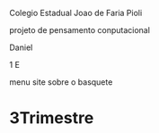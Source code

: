 
Colegio Estadual Joao de Faria Pioli

projeto de pensamento conputacional

Daniel

1 E

menu site sobre o basquete

# 3Trimestre
